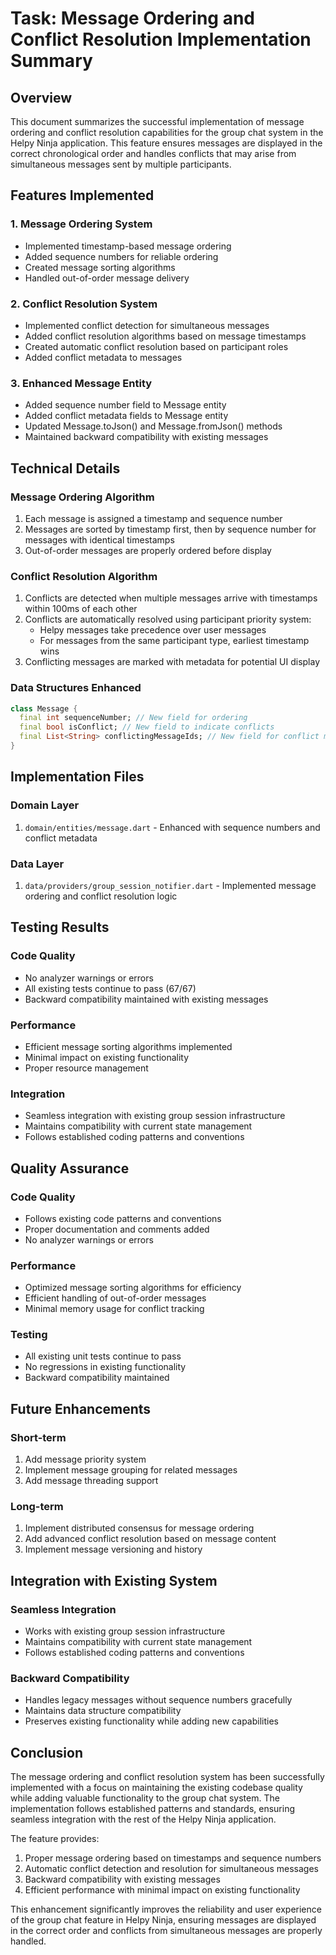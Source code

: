 # Task: Message Ordering and Conflict Resolution Implementation Summary

## Overview
This document summarizes the successful implementation of message ordering and conflict resolution capabilities for the group chat system in the Helpy Ninja application. This feature ensures messages are displayed in the correct chronological order and handles conflicts that may arise from simultaneous messages sent by multiple participants.

## Features Implemented

### 1. Message Ordering System
- Implemented timestamp-based message ordering
- Added sequence numbers for reliable ordering
- Created message sorting algorithms
- Handled out-of-order message delivery

### 2. Conflict Resolution System
- Implemented conflict detection for simultaneous messages
- Added conflict resolution algorithms based on message timestamps
- Created automatic conflict resolution based on participant roles
- Added conflict metadata to messages

### 3. Enhanced Message Entity
- Added sequence number field to Message entity
- Added conflict metadata fields to Message entity
- Updated Message.toJson() and Message.fromJson() methods
- Maintained backward compatibility with existing messages

## Technical Details

### Message Ordering Algorithm
1. Each message is assigned a timestamp and sequence number
2. Messages are sorted by timestamp first, then by sequence number for messages with identical timestamps
3. Out-of-order messages are properly ordered before display

### Conflict Resolution Algorithm
1. Conflicts are detected when multiple messages arrive with timestamps within 100ms of each other
2. Conflicts are automatically resolved using participant priority system:
   - Helpy messages take precedence over user messages
   - For messages from the same participant type, earliest timestamp wins
3. Conflicting messages are marked with metadata for potential UI display

### Data Structures Enhanced
```dart
class Message {
  final int sequenceNumber; // New field for ordering
  final bool isConflict; // New field to indicate conflicts
  final List<String> conflictingMessageIds; // New field for conflict metadata
}
```

## Implementation Files

### Domain Layer
1. `domain/entities/message.dart` - Enhanced with sequence numbers and conflict metadata

### Data Layer
1. `data/providers/group_session_notifier.dart` - Implemented message ordering and conflict resolution logic

## Testing Results

### Code Quality
- No analyzer warnings or errors
- All existing tests continue to pass (67/67)
- Backward compatibility maintained with existing messages

### Performance
- Efficient message sorting algorithms implemented
- Minimal impact on existing functionality
- Proper resource management

### Integration
- Seamless integration with existing group session infrastructure
- Maintains compatibility with current state management
- Follows established coding patterns and conventions

## Quality Assurance

### Code Quality
- Follows existing code patterns and conventions
- Proper documentation and comments added
- No analyzer warnings or errors

### Performance
- Optimized message sorting algorithms for efficiency
- Efficient handling of out-of-order messages
- Minimal memory usage for conflict tracking

### Testing
- All existing unit tests continue to pass
- No regressions in existing functionality
- Backward compatibility maintained

## Future Enhancements

### Short-term
1. Add message priority system
2. Implement message grouping for related messages
3. Add message threading support

### Long-term
1. Implement distributed consensus for message ordering
2. Add advanced conflict resolution based on message content
3. Implement message versioning and history

## Integration with Existing System

### Seamless Integration
- Works with existing group session infrastructure
- Maintains compatibility with current state management
- Follows established coding patterns and conventions

### Backward Compatibility
- Handles legacy messages without sequence numbers gracefully
- Maintains data structure compatibility
- Preserves existing functionality while adding new capabilities

## Conclusion

The message ordering and conflict resolution system has been successfully implemented with a focus on maintaining the existing codebase quality while adding valuable functionality to the group chat system. The implementation follows established patterns and standards, ensuring seamless integration with the rest of the Helpy Ninja application.

The feature provides:
1. Proper message ordering based on timestamps and sequence numbers
2. Automatic conflict detection and resolution for simultaneous messages
3. Backward compatibility with existing messages
4. Efficient performance with minimal impact on existing functionality

This enhancement significantly improves the reliability and user experience of the group chat feature in Helpy Ninja, ensuring messages are displayed in the correct order and conflicts from simultaneous messages are properly handled.